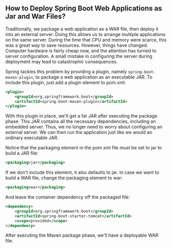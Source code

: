 ## How to Deploy Spring Boot Web Applications as Jar and War Files?

Traditionally, we package a web application as a WAR file, then deploy it into an external server. Doing this allows us to arrange multiple applications on the same server. During the time that CPU and memory were scarce, this was a great way to save resources.
However, things have changed. Computer hardware is fairly cheap now, and the attention has turned to server configuration. A small mistake in configuring the server during deployment may lead to catastrophic consequences.

Spring tackles this problem by providing a plugin, namely `spring-boot-maven-plugin`, to package a web application as an executable JAR. To include this plugin, just add a plugin element to pom.xml:

```xml
<plugin>
    <groupId>org.springframework.boot</groupId>
    <artifactId>spring-boot-maven-plugin</artifactId>
</plugin>
```

With this plugin in place, we'll get a fat JAR after executing the package phase. This JAR contains all the necessary dependencies, including an embedded server. Thus, we no longer need to worry about configuring an external server.
We can then run the application just like we would an ordinary executable JAR.

Notice that the packaging element in the pom.xml file must be set to jar to build a JAR file:

```xml
<packaging>jar</packaging>
```

If we don't include this element, it also defaults to jar.
In case we want to build a WAR file, change the packaging element to war:
```xml
<packaging>war</packaging>
```
And leave the container dependency off the packaged file:
```xml
<dependency>
    <groupId>org.springframework.boot</groupId>
    <artifactId>spring-boot-starter-tomcat</artifactId>
    <scope>provided</scope>
</dependency>
```
After executing the Maven package phase, we'll have a deployable WAR file.
